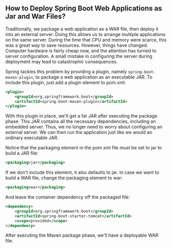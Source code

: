 ## How to Deploy Spring Boot Web Applications as Jar and War Files?

Traditionally, we package a web application as a WAR file, then deploy it into an external server. Doing this allows us to arrange multiple applications on the same server. During the time that CPU and memory were scarce, this was a great way to save resources.
However, things have changed. Computer hardware is fairly cheap now, and the attention has turned to server configuration. A small mistake in configuring the server during deployment may lead to catastrophic consequences.

Spring tackles this problem by providing a plugin, namely `spring-boot-maven-plugin`, to package a web application as an executable JAR. To include this plugin, just add a plugin element to pom.xml:

```xml
<plugin>
    <groupId>org.springframework.boot</groupId>
    <artifactId>spring-boot-maven-plugin</artifactId>
</plugin>
```

With this plugin in place, we'll get a fat JAR after executing the package phase. This JAR contains all the necessary dependencies, including an embedded server. Thus, we no longer need to worry about configuring an external server.
We can then run the application just like we would an ordinary executable JAR.

Notice that the packaging element in the pom.xml file must be set to jar to build a JAR file:

```xml
<packaging>jar</packaging>
```

If we don't include this element, it also defaults to jar.
In case we want to build a WAR file, change the packaging element to war:
```xml
<packaging>war</packaging>
```
And leave the container dependency off the packaged file:
```xml
<dependency>
    <groupId>org.springframework.boot</groupId>
    <artifactId>spring-boot-starter-tomcat</artifactId>
    <scope>provided</scope>
</dependency>
```
After executing the Maven package phase, we'll have a deployable WAR file.
